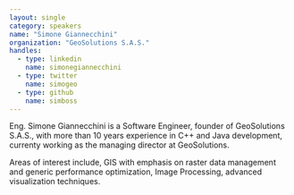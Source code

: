 ```yaml
---
layout: single
category: speakers
name: "Simone Giannecchini"
organization: "GeoSolutions S.A.S."
handles:
  - type: linkedin
    name: simonegiannecchini
  - type: twitter
    name: simogeo
  - type: github
    name: simboss
---
```


Eng. Simone Giannecchini is a Software Engineer, founder of GeoSolutions S.A.S., with more than 10 years experience in C++ and Java development, currenty working as the managing director at GeoSolutions.

Areas of interest include, GIS with emphasis on raster data management and generic performance optimization, Image Processing, advanced visualization techniques.
